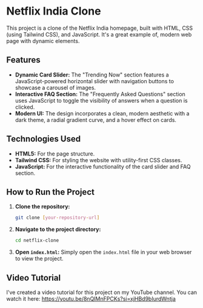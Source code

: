 # Netflix India Clone

This project is a clone of the Netflix India homepage, built with HTML, CSS (using Tailwind CSS), and JavaScript. It's a great example of, modern web page with dynamic elements.

## Features

- **Dynamic Card Slider:** The "Trending Now" section features a JavaScript-powered horizontal slider with navigation buttons to showcase a carousel of images.
- **Interactive FAQ Section:** The "Frequently Asked Questions" section uses JavaScript to toggle the visibility of answers when a question is clicked.
- **Modern UI:** The design incorporates a clean, modern aesthetic with a dark theme, a radial gradient curve, and a hover effect on cards.

## Technologies Used

- **HTML5:** For the page structure.
- **Tailwind CSS:** For styling the website with utility-first CSS classes.
- **JavaScript:** For the interactive functionality of the card slider and FAQ section.

## How to Run the Project

1.  **Clone the repository:**
    ```bash
    git clone [your-repository-url]
    ```
2.  **Navigate to the project directory:**
    ```bash
    cd netflix-clone
    ```
3.  **Open `index.html`:** Simply open the `index.html` file in your web browser to view the project.

## Video Tutorial

I've created a video tutorial for this project on my YouTube channel. You can watch it here: https://youtu.be/8nQIMnFPCKs?si=xjHBd9bIurdWntja